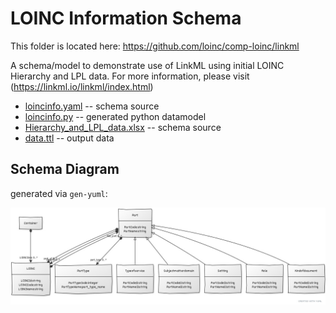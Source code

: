 # LOINC Information Schema
This folder is located here: https://github.com/loinc/comp-loinc/linkml

A schema/model to demonstrate use of LinkML using initial LOINC Hierarchy and LPL data. For more information, please visit (https://linkml.io/linkml/index.html)

 * [loincinfo.yaml](loincinfo.yaml) -- schema source 
 * [loincinfo.py](loincinfo.py) -- generated python datamodel 
 * [Hierarchy_and_LPL_data.xlsx](Hierarchy_and_LPL_data.xlsx) -- schema source 
 * [data.ttl](data.ttl) -- output data

## Schema Diagram

generated via `gen-yuml`:

![schema](32fa8d11.jpeg)
